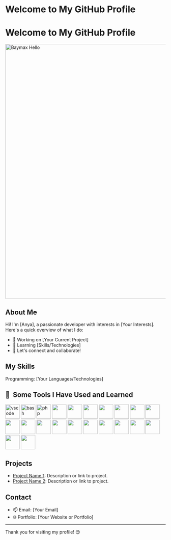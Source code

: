 # Welcome to My GitHub Profile
<h1>Welcome to My GitHub Profile</h1>
<img src="https://media.giphy.com/media/B9LG4ITb3AxJC/giphy.gif?cid=ecf05e47z5cl7mwy8mp9v277mljegn37zb5jwl2f8aq1xytf&ep=v1_gifs_related&rid=giphy.gif&ct=g" alt="Baymax Hello" width="800" style="display: block; margin: 0 auto;">

## About Me
Hi! I'm [Anya], a passionate developer with interests in [Your Interests]. Here's a quick overview of what I do:
- 🔭 Working on [Your Current Project]
- 🌱 Learning [Skills/Technologies]
- 💬 Let's connect and collaborate!

## My Skills
Programming: [Your Languages/Technologies]
<h2> 🚀 &nbsp;Some Tools I Have Used and Learned</h2>
<p align="left">
<img src="https://cdn.jsdelivr.net/gh/devicons/devicon/icons/vscode/vscode-original.svg" alt="vscode" width="45" height="45"/>
<img src="https://cdn.jsdelivr.net/gh/devicons/devicon/icons/bash/bash-original.svg" alt="bash" width="45" height="45"/>
<img src="https://cdn.jsdelivr.net/gh/devicons/devicon/icons/php/php-original.svg" alt="php" width="45" height="45"/>
<img src="https://cdn.jsdelivr.net/gh/devicons/devicon@latest/icons/html5/html5-original-wordmark.svg width="45 height="45"/>
<img src="https://cdn.jsdelivr.net/gh/devicons/devicon@latest/icons/react/react-original.svg width="45 height="45" />
<img src="https://cdn.jsdelivr.net/gh/devicons/devicon@latest/icons/javascript/javascript-original.svg width="45" height="45" />
<img src="https://cdn.jsdelivr.net/gh/devicons/devicon@latest/icons/typescript/typescript-original.svg width="45" height="45" />
<img src="https://cdn.jsdelivr.net/gh/devicons/devicon@latest/icons/c/c-original.svg width="45" height="45" />
<img src="https://cdn.jsdelivr.net/gh/devicons/devicon@latest/icons/cplusplus/cplusplus-original.svg width="45" height="45" />
<img src="https://cdn.jsdelivr.net/gh/devicons/devicon@latest/icons/figma/figma-original.svg width="45" height="45" />
<img src="https://cdn.jsdelivr.net/gh/devicons/devicon@latest/icons/flutter/flutter-original.svg width="45" height="45" />
<img src="https://cdn.jsdelivr.net/gh/devicons/devicon@latest/icons/gimp/gimp-original.svg width="45" height="45" />
<img src="https://cdn.jsdelivr.net/gh/devicons/devicon@latest/icons/git/git-original.svg width="45" height="45" />
<img src="https://cdn.jsdelivr.net/gh/devicons/devicon@latest/icons/haskell/haskell-original.svg width="45" height="45" />
<img src="https://cdn.jsdelivr.net/gh/devicons/devicon@latest/icons/materialui/materialui-original.svg width="45" height="45" />
<img src="https://cdn.jsdelivr.net/gh/devicons/devicon@latest/icons/matlab/matlab-original.svg width="45" height="45" />
<img src="https://cdn.jsdelivr.net/gh/devicons/devicon@latest/icons/mongodb/mongodb-original.svg width="45" height="45" />
<img src="https://cdn.jsdelivr.net/gh/devicons/devicon@latest/icons/mysql/mysql-original.svg width="45" height="45" />
<img src="https://cdn.jsdelivr.net/gh/devicons/devicon@latest/icons/nextjs/nextjs-original.svg width="45" height="45" />
<img src="https://cdn.jsdelivr.net/gh/devicons/devicon@latest/icons/python/python-original.svg width="45" height="45" />
<img src="https://cdn.jsdelivr.net/gh/devicons/devicon@latest/icons/r/r-original.svg width="45" height="45" />
<img src="https://cdn.jsdelivr.net/gh/devicons/devicon@latest/icons/redux/redux-original.svg width="45" height="45" />
                    
          
          
          
          
          
          
          
          
</p>

## Projects
- [Project Name 1](#): Description or link to project.
- [Project Name 2](#): Description or link to project.

## Contact
- 📫 Email: [Your Email]
- 🌐 Portfolio: [Your Website or Portfolio]

---

Thank you for visiting my profile! 😊
